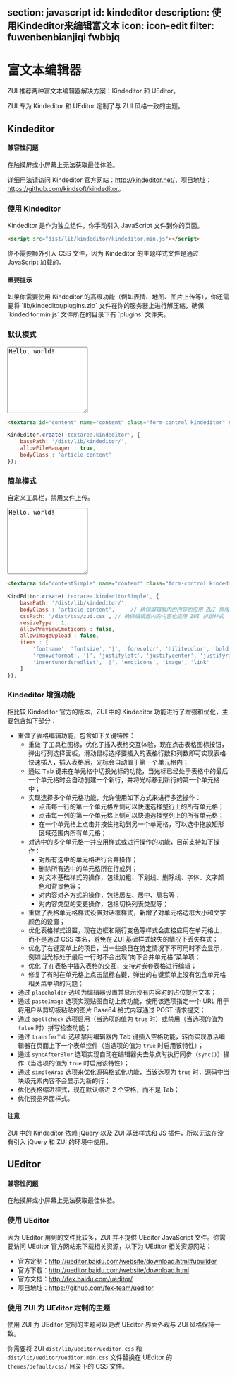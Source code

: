﻿section: javascript
id: kindeditor
description: 使用Kindeditor来编辑富文本
icon: icon-edit
filter: fuwenbenbianjiqi fwbbjq
---

# 富文本编辑器

ZUI 推荐两种富文本编辑器解决方案：Kindeditor 和 UEditor。

ZUI 专为 Kindeditor 和 UEditor 定制了与 ZUI 风格一致的主题。

## Kindeditor

<div class="alert alert-danger">
  <h4>兼容性问题</h4>
  <p>在触摸屏或小屏幕上无法获取最佳体验。</p>
</div>

详细用法请访问 Kindeditor 官方网站：<a target="_blank" href="http://kindeditor.org/">http://kindeditor.net/</a>，项目地址：<a target="_blank" href="https://github.com/kindsoft/kindeditor">https://github.com/kindsoft/kindeditor</a>。

### 使用 Kindeditor

Kindeditor 是作为独立组件，你手动引入 JavaScript 文件到你的页面。

```html
<script src="dist/lib/kindeditor/kindeditor.min.js"></script>
```

你不需要额外引入 CSS 文件，因为 Kindeditor 的主题样式文件是通过 JavaScript 加载的。

<div class="alert alert-primary">
  <h4>重要提示</h4>
  <p>如果你需要使用 Kindeditor 的高级功能（例如表情、地图、图片上传等），你还需要将 `lib/kindeditor/plugins.zip` 文件在你的服务器上进行解压缩，确保 `kindeditor.min.js` 文件所在的目录下有 `plugins` 文件夹。</p>
</div>

### 默认模式

<example>
  <textarea id="content" name="content" class="form-control kindeditor" style="height:150px;">Hello, world!</textarea>
</example>

```html
<textarea id="content" name="content" class="form-control kindeditor" style="height:150px;">Hello, world!</textarea>
```

```js
KindEditor.create('textarea.kindeditor', {
    basePath: '/dist/lib/kindeditor/',
    allowFileManager : true,
    bodyClass : 'article-content'
});
```

### 简单模式

自定义工具栏，禁用文件上传。

<example>
  <textarea id="contentSimple" name="content" class="form-control kindeditorSimple" style="height:150px;">Hello, world!</textarea>
</example>

```html
<textarea id="contentSimple" name="content" class="form-control kindeditorSimple" style="height:150px;">Hello, world!</textarea>
```

```js
KindEditor.create('textarea.kindeditorSimple', {
    basePath: '/dist/lib/kindeditor/',
    bodyClass : 'article-content',     // 确保编辑器内的内容也应用 ZUI 排版样式
    cssPath: '/dist/css/zui.css', // 确保编辑器内的内容也应用 ZUI 排版样式
    resizeType : 1,
    allowPreviewEmoticons : false,
    allowImageUpload : false,
    items : [
        'fontname', 'fontsize', '|', 'forecolor', 'hilitecolor', 'bold', 'italic', 'underline',
        'removeformat', '|', 'justifyleft', 'justifycenter', 'justifyright', 'insertorderedlist',
        'insertunorderedlist', '|', 'emoticons', 'image', 'link'
    ]
});
```

<script>
function onPageLoad() {
  return false;
}
function afterPageLoad() {
    var initKindeditor = function(){
        var K = window.KindEditor;
        if(K) {
            K.create('textarea.kindeditor', {
                basePath: 'dist/lib/kindeditor/',
                allowFileManager : true,
                bodyClass : 'article-content',
                cssPath: '/dist/css/zui.css'
            });

            K.create('textarea.kindeditorSimple', {
                basePath: '/dist/lib/kindeditor/',
                bodyClass : 'article-content',
                cssPath: '/dist/css/zui.css',
                resizeType : 1,
                allowPreviewEmoticons : false,
                allowImageUpload : false,
                items : [
                    'fontname', 'fontsize', '|', 'forecolor', 'hilitecolor', 'bold', 'italic', 'underline',
                    'removeformat', '|', 'justifyleft', 'justifycenter', 'justifyright', 'insertorderedlist',
                    'insertunorderedlist', '|', 'emoticons', 'image', 'link'
                ]
            });
        }
        setTimeout($.doc.stopPageLoading, 500);
    };

    $.getScript('dist/lib/kindeditor/kindeditor.min.js', initKindeditor);

    $(document).on('click', '.ke-dialog-mask, .ke-dialog', function(e){
        e.stopPropagation();
    });
}
</script>

### Kindeditor 增强功能

相比较 Kindeditor 官方的版本，ZUI 中的 Kindeditor 功能进行了增强和优化，主要包含如下部分：

* 重做了表格编辑功能，包含如下关键特性：
  * 重做 了工具栏图标，优化了插入表格交互体验，现在点击表格图标按钮，弹出行列选择面板，滑动鼠标选择要插入的表格行数和列数即可实现表格快速插入，插入表格后，光标会自动置于第一个单元格内；
  * 通过 <kbd>Tab</kbd> 键来在单元格中切换光标的功能，当光标已经处于表格中的最后一个单元格时会自动创建一个新行，并将光标移到新行的第一个单元格中；
  * 实现选择多个单元格功能，允许使用如下方式来进行多选操作：
    * 点击每一行的第一个单元格左侧可以快速选择整行上的所有单元格；
    * 点击每一列的第一个单元格上侧可以快速选择整列上的所有单元格；
    * 在一个单元格上点击并按住拖动到另一个单元格，可以选中拖放矩形区域范围内所有单元格；
  * 对选中的多个单元格一并应用样式或进行操作的功能，目前支持如下操作：
    * 对所有选中的单元格进行合并操作；
    * 删除所有选中的单元格所在行或列；
    * 对文本基础样式的操作，包括加粗、下划线、删除线、字体、文字颜色和背景色等；
    * 对内容对齐方式的操作，包括居左、居中、局右等；
    * 对内容类型的变更操作，包括切换列表类型等；
  * 重做了表格单元格样式设置对话框样式，新增了对单元格边框大小和文字颜色的设置；
  * 优化表格样式设置，现在边框和隔行变色等样式会直接应用在单元格上，而不是通过 CSS 类名，避免在 ZUI 基础样式缺失的情况下丢失样式；
  * 优化了右键菜单上的项目，当一些条目在特定情况下不可用时不会显示，例如当光标处于最后一行时不会出现“向下合并单元格”菜单项；
  * 优化 了在表格中插入表格的交互，支持对嵌套表格进行编辑；
  * 修复了有时在单元格上点击鼠标右键，弹出的右键菜单上没有包含单元格相关菜单项的问题；
* 通过 `placeholder` 选项为编辑器设置并显示没有内容时的占位提示文本；
* 通过 `pasteImage` 选项实现贴图自动上传功能，使用该选项指定一个 URL 用于将用户从剪切板粘贴的图片 Base64 格式内容通过 POST 请求提交；
* 通过 `spellcheck` 选项启用（当选项的值为 `true` 时）或禁用（当选项的值为 `false` 时）拼写检查功能；
* 通过 `transferTab` 选项禁用编辑器内 <kbd>Tab</kbd> 键插入空格功能，转而实现激活编辑器在页面上下一个表单控件（当选项的值为 `true` 时启用该特性）；
* 通过 `syncAfterBlur` 选项实现自动在编辑器失去焦点时执行同步（`sync()`）操作（当选项的值为 `true` 时启用该特性）；
* 通过 `simpleWrap` 选项来优化源码格式化功能，当该选项为 `true` 时，源码中当块级元素内容不会显示为新的行；
* 优化表格缩进样式，现在默认缩进 2 个空格，而不是 Tab；
* 优化预览界面样式。

<div class="alert alert-info">
  <h4>注意</h4>
  <p>ZUI 中的 Kindeditor 依赖 jQuery 以及 ZUI 基础样式和 JS 插件，所以无法在没有引入 jQuery 和 ZUI 的环境中使用。</p>
</div>

## UEditor

<div class="alert alert-danger">
  <h4>兼容性问题</h4>
  <p>在触摸屏或小屏幕上无法获取最佳体验。</p>
</div>

### 使用 UEditor

因为 UEditor 用到的文件比较多，ZUI 并不提供 UEditor JavaScript 文件。你需要访问 UEditor 官方网站来下载相关资源，以下为 UEditor 相关资源网站：

 - 官方定制：<a target="_blank" href="http://ueditor.baidu.com/website/download.html#ubuilder">http://ueditor.baidu.com/website/download.html#ubuilder</a>
 - 官方下载：<a target="_blank" href="http://ueditor.baidu.com/website/download.html">http://ueditor.baidu.com/website/download.html</a>
 - 官方文档：<a target="_blank" href="http://fex.baidu.com/ueditor/">http://fex.baidu.com/ueditor/</a>
 - 项目地址：<a target="_blank" href="https://github.com/fex-team/ueditor">https://github.com/fex-team/ueditor</a>

### 使用 ZUI 为 UEditor 定制的主题

使用 ZUI 为 UEditor 定制的主题可以更改 UEditor 界面外观与 ZUI 风格保持一致。

你需要将 ZUI `dist/lib/ueditor/ueditor.css` 和 `dist/lib/ueditor/ueditor.min.css` 文件替换在 UEditor 的 `themes/default/css/` 目录下的 CSS 文件。
